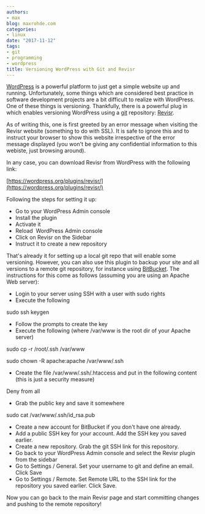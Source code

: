 ```yaml
---
authors:
- max
blog: maxrohde.com
categories:
- linux
date: "2017-11-12"
tags:
- git
- programming
- wordpress
title: Versioning WordPress with Git and Revisr
---
```


[WordPress](https://wordpress.org/) is a powerful platform to just get a simple website up and running. Unfortunately, some things which are considered best practice in software development projects are a bit difficult to realize with WordPress. One of these things is versioning. Thankfully, there is a powerful plug in which enables versioning WordPress using a [git](https://git-scm.com/) repository: [Revisr](https://revisr.io/).

As of writing this, one is first greeted by an error message when visiting the Revisr website (something to do with SSL). It is safe to ignore this and to instruct your browser to show this website irrespective of the error message displayed (you won't be giving any confidential information to this webiste, just browsing around).

In any case, you can download Revisr from WordPress with the following link:

[https://wordpress.org/plugins/revisr/](https://wordpress.org/plugins/revisr/)

Following the steps for setting it up:

- Go to your WordPress Admin console
- Install the plugin
- Activate it
- Reload  WordPress Admin console
- Click on Revisr on the Sidebar
- Instruct it to create a new repository

That's already it for setting up a local git repo that will enable some versioning. However, you can also use this plugin to backup your site and all versions to a remote git repository, for instance using [BitBucket](https://bitbucket.org/). The instructions for this come as follows (assuming you are using an Apache Web server):

- Login to your server using SSH with a user with sudo rights
- Execute the following

sudo ssh keygen

- Follow the prompts to create the key
- Execute the following (where /var/www is the root dir of your Apache server)

sudo cp -r /root/.ssh /var/www

sudo chown -R apache:apache /var/www/.ssh

- Create the file /var/www/.ssh/.htaccess and put in the following content (this is just a security measure)

Deny from all

- Grab the public key and save it somewhere

sudo cat /var/www/.ssh/id_rsa.pub

- Create a new account for BitBucket if you don't have one already.
- Add a public SSH key for your account. Add the SSH key you saved earlier.
- Create a new repository. Grab the git SSH link for this repository.
- Go back to your WordPress Admin console and select the Revisr plugin from the sidebar
- Go to Settings / General. Set your username to git and define an email. Click Save
- Go to Settings / Remote. Set Remote URL to the SSH link for the repository you saved earlier. Click Save.

Now you can go back to the main Revisr page and start committing changes and pushing to the remote repository!
